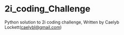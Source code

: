 # 2i_coding_Challenge
Python solution to 2i coding challenge, Written by Caelyb Lockett(caelybl@gmail.com)
